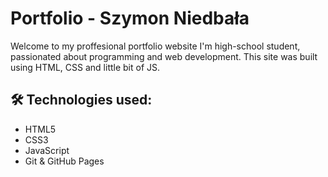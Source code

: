 # Portfolio - Szymon Niedbała

Welcome to my proffesional portfolio website
I'm high-school student, passionated about programming and web development.
This site was built using HTML, CSS and little bit of JS.

## 🛠️ Technologies used:

- HTML5
- CSS3
- JavaScript
- Git & GitHub Pages
